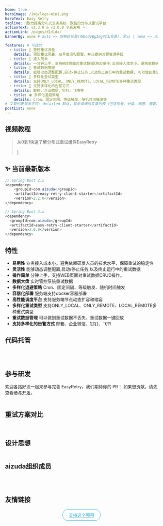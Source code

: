 ```yaml
---
home: true
heroImage: /img/logo-mini.png
heroText: Easy Retry
tagline: 🚀致力提高分布式业务系统一致性的分布式重试平台
actionText: ️v2.3.0 & v3.0.0 全新发布 →
actionLink: /pages/d1d1da/
bannerBg: none # auto => 网格纹背景(有bodyBgImg时无背景)，默认 | none => 无 | '大图地址' | background: 自定义背景样式       提示：如发现文本颜色不适应你的背景时可以到palette.styl修改$bannerTextColor变量

features: # 可选的
  - title: 🌸 管控重试流量
    details: 预防重试风暴，及早发现和预警，并且提供流程管理手段
  - title: 🌼 接入简单
    details: 一分钟上手，支持WEB页面对重试数据CRUD操作;业务接入成本小。避免依赖研发人员的技术水平，保障重试的稳定性
  - title: 🌹 重试数据管理
    details: 能够动态调整配置,启动/停止任务,以及终止运行中的重试数据; 可以做到重试数据不丢失、重试数据一键回放
  - title: 🌻 多样化重试类型
    details: 支持ONLY_LOCAL、ONLY_REMOTE、LOCAL_REMOTE多种重试类型
  - title: 🌺 支持多样化的告警方式
    details: 邮箱、企业微信、钉钉、飞书等
  - title: 🍀 多样化退避策略
    details: Cron、固定间隔、等级触发、随机时间触发等
# 文章列表显示方式: detailed 默认，显示详细版文章列表（包括作者、分类、标签、摘要、分页等）| simple => 显示简约版文章列表（仅标题和日期）| none 不显示文章列表
postList: none
---
```


## <EasyRetryIcon iconType='icon-shipin' /> 视频教程
> 从0到1快速了解分布式重试组件EasyRetry
> <br/><br/>
> [<EasyRetryIcon iconType='icon-jinritoutiao'/>](https://www.ixigua.com/i7269575684715086394/) | [<EasyRetryIcon iconType='icon-wf_Bzhan'/>](https://www.bilibili.com/video/BV1Yu4y1k7WU/)


## ✨ 当前最新版本
```java
// Spring Boot 2.x
<dependency>
    <groupId>com.aizuda</groupId>
    <artifactId>easy-retry-client-starter</artifactId>
    <version>2.2.0</version>
</dependency>

// Spring Boot 3.x
<dependency>
  <groupId>com.aizuda</groupId>
  <artifactId>easy-retry-client-starter</artifactId>
  <version>3.0.0</version>
</dependency>
```

## <EasyRetryIcon iconType='icon-gengxintexing' /> 特性
* **易用性**
  业务接入成本小。避免依赖研发人员的技术水平，保障重试的稳定性
* **灵活性**
  能够动态调整配置,启动/停止任务,以及终止运行中的重试数据
* **操作简单**
  分钟上手，支持WEB页面对重试数据CRUD操作。
* **数据大盘**
  实时管控系统重试数据
* **多样化退避策略**
  Cron、固定间隔、等级触发、随机时间触发
* **容器化部署**
  服务端支持docker容器部署
* **高性能调度平台**
  支持服务端节点动态扩容和缩容
* **多样化重试类型**
  支持ONLY_LOCAL、ONLY_REMOTE、LOCAL_REMOTE多种重试类型
* **重试数据管理**
  可以做到重试数据不丢失、重试数据一键回放
* **支持多样化的告警方式**
  邮箱、企业微信、钉钉、飞书
  
<Notice />

## <EasyRetryIcon iconType='icon-codelibrary-fill' /> 代码托管
<CodeHosting />

<br/>
<br/>

## <EasyRetryIcon iconType='icon-canyuzhe_canyuzhe' /> 参与研发
欢迎各路好汉一起来参与完善 EasyRetry，我们期待你的 PR！
如果想贡献，请先查看[参与开发](/pages/5f5ef0/)。
<br/>
<br/>

## <EasyRetryIcon iconType='icon-duibi' /> 重试方案对比

<img :src="$withBase('/img/retry-strategy.png')" class="no-zoom" style="zoom: 100%;">

<br/>
<br/>

## <EasyRetryIcon iconType='icon-jiagoutu' /> 设计思想 

[//]: # (### 系统架构图)

[//]: # ()
[//]: # (<img :src="$withBase&#40;'/img/系统架构图- 2.0.png'&#41;" class="no-zoom" style="zoom: 100%;">)

[//]: # (### 系统功能架构图)
<img :src="$withBase('/img/系统功能架构图-v2.0.png')" class="no-zoom" style="zoom: 100%;">

## <EasyRetryIcon iconType='icon-zuzhichengyuan' /> aizuda组织成员
<Member />

<br/>
<br/>

## <EasyRetryIcon iconType='icon-youqinglianjie' />  友情链接
<FriendlyLinks />

<p align="center">
  <a class="become-sponsor" href="/pages/793dcb/">支持这个项目</a>
</p>

<style>
.become-sponsor {
  padding: 8px 20px;
  display: inline-block;
  color: #11a8cd;
  border-radius: 30px;
  box-sizing: border-box;
  border: 1px solid #11a8cd;
}
</style>

<br/>

<!-- AD -->
<div class="wwads-cn wwads-horizontal page-wwads" data-id="136"></div>
<style>
  .page-wwads{
    width:100%!important;
    min-height: 0;
    margin: 0;
  }
  .page-wwads .wwads-img img{
    width:80px!important;
  }
  .page-wwads .wwads-poweredby{
    width: 40px;
    position: absolute;
    right: 25px;
    bottom: 3px;
  }
  .wwads-content .wwads-text, .page-wwads .wwads-text{
    height: 100%;
    padding-top: 5px;
    display: block;
  }
</style>
